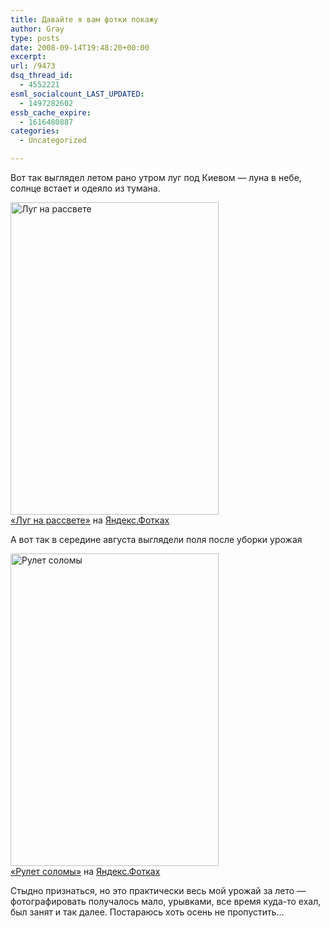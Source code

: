 ```yaml
---
title: Давайте я вам фотки покажу
author: Gray
type: posts
date: 2008-09-14T19:48:20+00:00
excerpt:
url: /9473
dsq_thread_id:
  - 4552221
esml_socialcount_LAST_UPDATED:
  - 1497282602
essb_cache_expire:
  - 1616480887
categories:
  - Uncategorized

---
```








Вот так выглядел летом рано утром луг под Киевом &#8212; луна в небе, солнце встает и одеяло из тумана.

[<img src="https://i1.wp.com/img-fotki.yandex.ru/get/3003/gray7400.51/0_1a5b8_7ff03515_L.jpg?resize=333%2C500" width="333" height="500" title="Луг на рассвете" alt="Луг на рассвете" border="0" data-recalc-dims="1" />][1]  
[«Луг на рассвете»][1] на [Яндекс.Фотках][2]

А вот так в середине августа выглядели поля после уборки урожая

[<img src="https://i1.wp.com/img-fotki.yandex.ru/get/3002/gray7400.51/0_1a5bc_c1d82e1a_L.jpg?resize=333%2C500" width="333" height="500" title="Рулет соломы" alt="Рулет соломы" border="0" data-recalc-dims="1" />][3]  
[«Рулет соломы»][3] на [Яндекс.Фотках][2]

Стыдно признаться, но это практически весь мой урожай за лето &#8212; фотографировать получалось мало, урывками, все время куда-то ехал, был занят и так далее. Постараюсь хоть осень не пропустить&#8230;

 [1]: http://fotki.yandex.ru/users/gray7400/view/107960/
 [2]: http://fotki.yandex.ru
 [3]: http://fotki.yandex.ru/users/gray7400/view/107964/